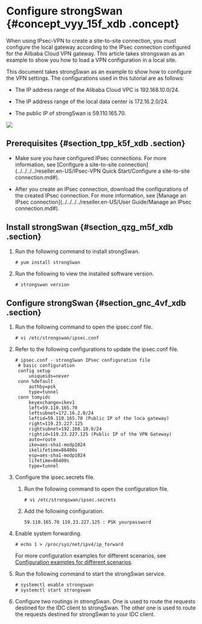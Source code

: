 # Configure strongSwan {#concept_vyy_15f_xdb .concept}

When using IPsec-VPN to create a site-to-site connection, you must configure the local gateway according to the IPsec connection configured for the Alibaba Cloud VPN gateway. This article takes strongswan as an example to show you how to load a VPN configuration in a local site.

This document takes strongSwan as an example to show how to configure the VPN settings. The configurations used in this tutorial are as follows:

-   The IP address range of the Alibaba Cloud VPC is 192.168.10.0/24.

-   The IP address range of the local data center is 172.16.2.0/24.

-   The public IP of strongSwan is 59.110.165.70.


![](http://static-aliyun-doc.oss-cn-hangzhou.aliyuncs.com/assets/img/13369/15434982953583_en-US.png)

## Prerequisites {#section_tpp_k5f_xdb .section}

-   Make sure you have configured IPsec connections. For more information, see [Configure a site-to-site connection](../../../../reseller.en-US/IPsec-VPN Quick Start/Configure a site-to-site connection.md#).

-   After you create an IPsec connection, download the configurations of the created IPsec connection. For more information, see [Manage an IPsec connection](../../../../reseller.en-US/User Guide/Manage an IPsec connection.md#).


## Install strongSwan {#section_qzg_m5f_xdb .section}

1.  Run the following command to install strongSwan.

    ```
    # yum install strongSwan
    ```

2.  Run the following to view the installed software version.

    ```
    # strongswan version
    ```


## Configure strongSwan {#section_gnc_4vf_xdb .section}

1.  Run the following command to open the ipsec.conf file.

    ```
    # vi /etc/strongswan/ipsec.conf
    ```

2.  Refer to the following configurations to update the ipsec.conf file.

    ```
    # ipsec.conf - strongSwan IPsec configuration file
     # basic configuration
     config setup
         uniqueids=never
     conn %default
         authby=psk
         type=tunnel
     conn tomyidc
         keyexchange=ikev1
         left=59.110.165.70
         leftsubnet=172.16.2.0/24
         leftid=59.110.165.70 (Public IP of the loca gateway)
         right=119.23.227.125
         rightsubnet=192.168.10.0/24
         rightid=119.23.227.125 (Public IP of the VPN Gateway)
         auto=route
         ike=aes-sha1-modp1024
         ikelifetime=86400s
         esp=aes-sha1-modp1024
         lifetime=86400s
         type=tunnel
    ```

3.  Configure the ipsec.secrets file.
    1.  Run the following command to open the configuration file.

        ```
        # vi /etc/strongswan/ipsec.secrets
        ```

    2.  Add the following configuration.

        ```
        59.110.165.70 119.23.227.125 : PSK yourpassword
        ```

4.  Enable system forwarding.

    ```
    # echo 1 > /proc/sys/net/ipv4/ip_forward
    ```

    For more configuration examples for different scenarios, see [Configuration examples for different scenarios](https://strongswan.org/documentation.html).

5.  Run the following command to start the strongSwan service.

    ```
    # systemctl enable strongswan
    # systemctl start strongswan
    ```

6.  Configure two routings in strongSwan. One is used to route the requests destined for the IDC client to strongSwan. The other one is used to route the requests destined for strongSwan to your IDC client.

